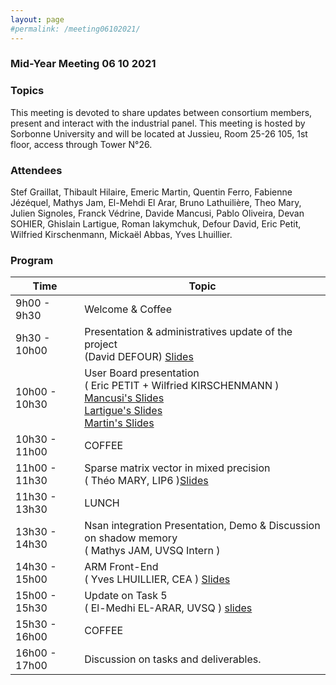 ```yaml
---
layout: page
#permalink: /meeting06102021/
---
```

### Mid-Year Meeting 06 10 2021

### Topics 

This meeting is devoted to share updates between consortium members, present and interact with the industrial panel.
This meeting is hosted by Sorbonne University and will be located at Jussieu, Room 25-26 105, 1st floor, access through Tower N°26.

### Attendees

Stef Graillat, Thibault Hilaire, Emeric Martin, Quentin Ferro, Fabienne Jézéquel, Mathys Jam, El-Mehdi El Arar, Bruno Lathuilière, Theo Mary, Julien Signoles, Franck Védrine, Davide Mancusi, Pablo Oliveira, Devan SOHIER, Ghislain Lartigue, Roman Iakymchuk,
Defour David, Eric Petit, Wilfried Kirschenmann, Mickaël Abbas, Yves Lhuillier.

### Program

| Time         | Topic  |
| ------------ | ------ |
| 9h00 - 9h30   | Welcome & Coffee|
| 9h30 - 10h00  | Presentation & administratives update of the project <br> (David DEFOUR) [Slides](/documents/061021_Defour.pdf) |
| 10h00 - 10h30 | User Board presentation <br> ( Eric PETIT + Wilfried KIRSCHENMANN ) <br> [Mancusi's Slides](/documents/061021_Mancusi.pdf) <br> [Lartigue's Slides](/documents/061021_Lartigue.pdf)<br> [Martin's Slides](/documents/061021_Martin.pdf) |
| 10h30 - 11h00 |  COFFEE |
| 11h00 - 11h30 | Sparse matrix vector in mixed precision <br> ( Théo MARY, LIP6 )[Slides](/documents/061021_Mary.pdf) |
| 11h30 - 13h30 | LUNCH |
| 13h30 - 14h30 | Nsan integration Presentation, Demo & Discussion on shadow memory <br> ( Mathys JAM, UVSQ Intern ) |
| 14h30 - 15h00 | ARM Front-End <br> ( Yves LHUILLIER, CEA ) [Slides](/documents/061021_Lhuillier.pdf) |
| 15h00 - 15h30 | Update on Task 5 <br> ( El-Medhi EL-ARAR, UVSQ ) [slides](/documents/061021_El_Arar.pdf) |
| 15h30 - 16h00 | COFFEE |
| 16h00 - 17h00 | Discussion on tasks and deliverables. |
